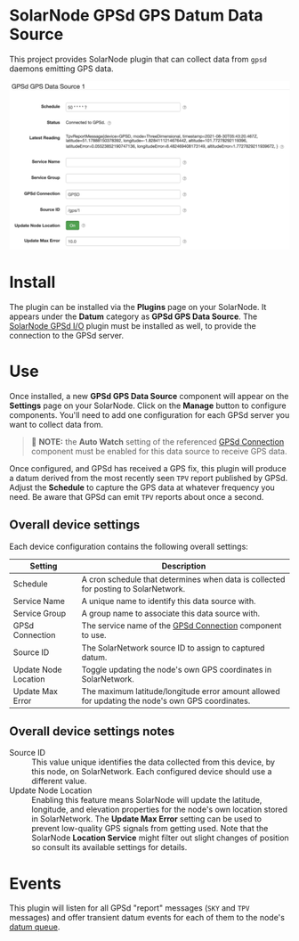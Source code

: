 # SolarNode GPSd GPS Datum Data Source

This project provides SolarNode plugin that can collect data from `gpsd` daemons emitting GPS data.

![settings](docs/solarnode-gpsd-data-source-settings.png)

# Install

The plugin can be installed via the **Plugins** page on your SolarNode. It appears under the
**Datum** category as **GPSd GPS Data Source**. The [SolarNode GPSd I/O][gps-conn] plugin must be
installed as well, to provide the connection to the GPSd server.

# Use

Once installed, a new **GPSd GPS Data Source** component will appear on the **Settings** page on
your SolarNode. Click on the **Manage** button to configure components. You'll need to add one
configuration for each GPSd server you want to collect data from.

> :round_pushpin: **NOTE:** the **Auto Watch** setting of the referenced [GPSd Connection][gps-conn]
> component must be enabled for this data source to receive GPS data.

Once configured, and GPSd has received a GPS fix, this plugin will produce a datum derived from the
most recently seen `TPV` report published by GPSd. Adjust the **Schedule** to capture the GPS data
at whatever frequency you need. Be aware that GPSd can emit `TPV` reports about once a second.

## Overall device settings

Each device configuration contains the following overall settings:

| Setting            | Description |
|--------------------|-------------|
| Schedule           | A cron schedule that determines when data is collected for posting to SolarNetwork. |
| Service Name       | A unique name to identify this data source with. |
| Service Group      | A group name to associate this data source with. |
| GPSd Connection    | The service name of the [GPSd Connection][gps-conn] component to use. |
| Source ID          | The SolarNetwork source ID to assign to captured datum. |
| Update Node Location | Toggle updating the node's own GPS coordinates in SolarNetwork. |
| Update Max Error     | The maximum latitude/longitude error amount allowed for updating the node's own GPS coordinates. |

## Overall device settings notes

<dl>
	<dt>Source ID</dt>
	<dd>This value unique identifies the data collected from this device, by this node,
	 on SolarNetwork. Each configured device should use a different value.</dd>
	 <dt>Update Node Location</dt>
	 <dd>Enabling this feature means SolarNode will update the latitude, longitude, and elevation
	 properties for the node's own location stored in SolarNetwork. The <b>Update Max Error</b>
	 setting can be used to prevent low-quality GPS signals from getting used. Note that the 
	 SolarNode <b>Location Service</b> might filter out slight changes of position so consult
	 its available settings for details.</dd>
</dl>

# Events

This plugin will listen for all GPSd "report" messages (`SKY` and `TPV` messages) and offer 
transient datum events for each of them to the node's [datum queue][datum-queue].

[gps-conn]: ../net.solarnetwork.node.io.gpsd/
[datum-queue]: https://github.com/SolarNetwork/solarnetwork/wiki/SolarNode-Datum-Queue
